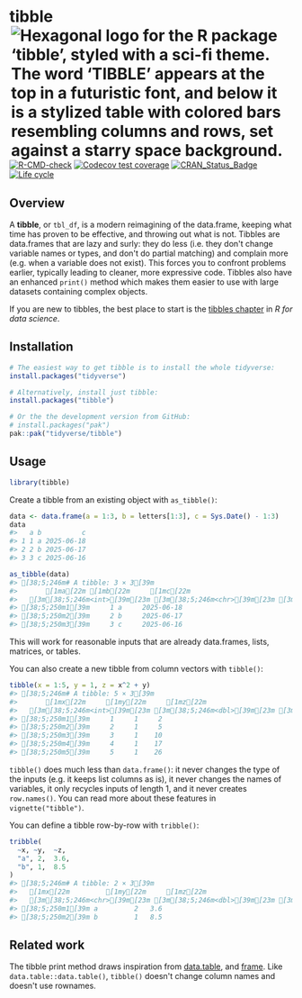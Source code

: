 
<!-- README.md is generated from README.Rmd. Please edit that file -->



# tibble <img src="man/figures/logo.png" align="right" alt="Hexagonal logo for the R package ‘tibble’, styled with a sci-fi theme. The word ‘TIBBLE’ appears at the top in a futuristic font, and below it is a stylized table with colored bars resembling columns and rows, set against a starry space background." />

<!-- badges: start -->
[![R-CMD-check](https://github.com/tidyverse/tibble/workflows/rcc/badge.svg)](https://github.com/tidyverse/tibble/actions)
[![Codecov test coverage](https://codecov.io/gh/tidyverse/tibble/branch/main/graph/badge.svg)](https://app.codecov.io/gh/tidyverse/tibble?branch=main)
[![CRAN_Status_Badge](https://www.r-pkg.org/badges/version/tibble)](https://cran.r-project.org/package=tibble)
[![Life cycle](https://img.shields.io/badge/lifecycle-stable-brightgreen.svg)](https://lifecycle.r-lib.org/articles/stages.html)
<!-- badges: end -->

## Overview

A __tibble__, or `tbl_df`, is a modern reimagining of the data.frame, keeping what time has proven to be effective, and throwing out what is not. Tibbles are data.frames that are lazy and surly: they do less (i.e. they don't change variable names or types, and don't do partial matching) and complain more (e.g. when a variable does not exist). This forces you to confront problems earlier, typically leading to cleaner, more expressive code. Tibbles also have an enhanced `print()` method which makes them easier to use with large datasets containing complex objects.

If you are new to tibbles, the best place to start is the [tibbles chapter](https://r4ds.had.co.nz/tibbles.html) in *R for data science*.

## Installation


``` r
# The easiest way to get tibble is to install the whole tidyverse:
install.packages("tidyverse")

# Alternatively, install just tibble:
install.packages("tibble")

# Or the the development version from GitHub:
# install.packages("pak")
pak::pak("tidyverse/tibble")
```

## Usage


``` r
library(tibble)
```

Create a tibble from an existing object with `as_tibble()`:


``` r
data <- data.frame(a = 1:3, b = letters[1:3], c = Sys.Date() - 1:3)
data
#>   a b          c
#> 1 1 a 2025-06-18
#> 2 2 b 2025-06-17
#> 3 3 c 2025-06-16

as_tibble(data)
#> [38;5;246m# A tibble: 3 × 3[39m
#>       [1ma[22m [1mb[22m     [1mc[22m         
#>   [3m[38;5;246m<int>[39m[23m [3m[38;5;246m<chr>[39m[23m [3m[38;5;246m<date>[39m[23m    
#> [38;5;250m1[39m     1 a     2025-06-18
#> [38;5;250m2[39m     2 b     2025-06-17
#> [38;5;250m3[39m     3 c     2025-06-16
```

This will work for reasonable inputs that are already data.frames, lists, matrices, or tables.

You can also create a new tibble from column vectors with `tibble()`:


``` r
tibble(x = 1:5, y = 1, z = x^2 + y)
#> [38;5;246m# A tibble: 5 × 3[39m
#>       [1mx[22m     [1my[22m     [1mz[22m
#>   [3m[38;5;246m<int>[39m[23m [3m[38;5;246m<dbl>[39m[23m [3m[38;5;246m<dbl>[39m[23m
#> [38;5;250m1[39m     1     1     2
#> [38;5;250m2[39m     2     1     5
#> [38;5;250m3[39m     3     1    10
#> [38;5;250m4[39m     4     1    17
#> [38;5;250m5[39m     5     1    26
```

`tibble()` does much less than `data.frame()`: it never changes the type of the inputs (e.g. it keeps list columns as is), it never changes the names of variables, it only recycles inputs of length 1, and it never creates `row.names()`. You can read more about these features in `vignette("tibble")`.

You can define a tibble row-by-row with `tribble()`:


``` r
tribble(
  ~x, ~y,  ~z,
  "a", 2,  3.6,
  "b", 1,  8.5
)
#> [38;5;246m# A tibble: 2 × 3[39m
#>   [1mx[22m         [1my[22m     [1mz[22m
#>   [3m[38;5;246m<chr>[39m[23m [3m[38;5;246m<dbl>[39m[23m [3m[38;5;246m<dbl>[39m[23m
#> [38;5;250m1[39m a         2   3.6
#> [38;5;250m2[39m b         1   8.5
```

## Related work

The tibble print method draws inspiration from [data.table](https://rdatatable.gitlab.io/data.table), and [frame](https://github.com/patperry/r-frame). Like `data.table::data.table()`, `tibble()` doesn't change column names and doesn't use rownames.

